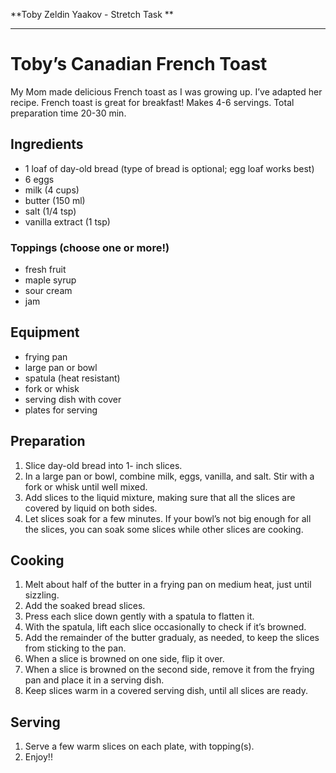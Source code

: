 
**Toby Zeldin Yaakov - Stretch Task **
***


# Toby’s Canadian French Toast
My Mom made delicious French toast as I was growing up. I’ve adapted her recipe. French toast is great for breakfast! 
Makes 4-6 servings. Total preparation time 20-30 min.

## Ingredients
* 1 loaf of day-old bread (type of bread is optional; egg loaf works best)
* 6 eggs
* milk (4 cups)
* butter (150 ml)
* salt (1/4 tsp)
* vanilla extract (1 tsp)

### Toppings (choose one or more!)
* fresh fruit
* maple syrup
* sour cream
* jam

## Equipment
* frying pan
* large pan or bowl
* spatula (heat resistant)
* fork or whisk 
* serving dish with cover
* plates for serving

## Preparation
1.	Slice day-old bread into 1- inch slices.
2.	In a large pan or bowl, combine milk, eggs, vanilla, and salt. Stir with a fork or whisk until well mixed.
3.	Add slices to the liquid mixture, making sure that all the slices are covered by liquid on both sides.
4.	Let slices soak for a few minutes. 
        If your bowl’s not big enough for all the slices, you can soak some slices while other slices are cooking.

## Cooking
1.	Melt about half of the butter in a frying pan on medium heat, just until sizzling.
2.	Add the soaked bread slices.
3.	Press each slice down gently with a spatula to flatten it.
4.	With the spatula, lift each slice occasionally to check if it’s browned.
5.	Add the remainder of the butter gradualy, as needed, to keep the slices from sticking to the pan.
5.	When a slice is browned on one side, flip it over.
6.	When a slice is browned on the second side, remove it from the frying pan and place it in a serving dish.
7.	Keep slices warm in a covered serving dish, until all slices are ready.

## Serving 
1.	Serve a few warm slices on each plate, with topping(s).
2.	Enjoy!!

